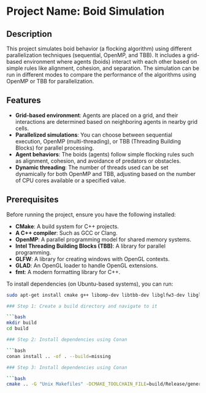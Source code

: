 # Project Name: Boid Simulation

## Description

This project simulates boid behavior (a flocking algorithm) using different parallelization techniques (sequential, OpenMP, and TBB). It includes a grid-based environment where agents (boids) interact with each other based on simple rules like alignment, cohesion, and separation. The simulation can be run in different modes to compare the performance of the algorithms using OpenMP or TBB for parallelization.

## Features

- **Grid-based environment**: Agents are placed on a grid, and their interactions are determined based on neighboring agents in nearby grid cells.
- **Parallelized simulations**: You can choose between sequential execution, OpenMP (multi-threading), or TBB (Threading Building Blocks) for parallel processing.
- **Agent behaviors**: The boids (agents) follow simple flocking rules such as alignment, cohesion, and avoidance of predators or obstacles.
- **Dynamic threading**: The number of threads used can be set dynamically for both OpenMP and TBB, adjusting based on the number of CPU cores available or a specified value.

## Prerequisites

Before running the project, ensure you have the following installed:

- **CMake**: A build system for C++ projects.
- **A C++ compiler**: Such as GCC or Clang.
- **OpenMP**: A parallel programming model for shared memory systems.
- **Intel Threading Building Blocks (TBB)**: A library for parallel programming.
- **GLFW**: A library for creating windows with OpenGL contexts.
- **GLAD**: An OpenGL loader to handle OpenGL extensions.
- **fmt**: A modern formatting library for C++.

To install dependencies (on Ubuntu-based systems), you can run:

```bash
sudo apt-get install cmake g++ libomp-dev libtbb-dev libglfw3-dev libglad-dev libfmt-dev

### Step 1: Create a build directory and navigate to it

```bash
mkdir build
cd build

### Step 2: Install dependencies using Conan

```bash
conan install .. -of . --build=missing

### Step 3: Install dependencies using Conan

```bash
cmake .. -G "Unix Makefiles" -DCMAKE_TOOLCHAIN_FILE=build/Release/generators/conan_toolchain.cmake -DCMAKE_POLICY_DEFAULT_CMP0091=NEW -DCMAKE_BUILD_TYPE=Release



